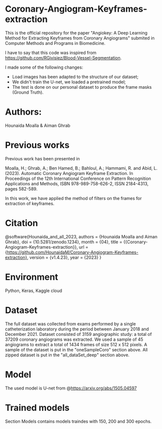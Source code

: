 # Coronary-Angiogram-Keyframes-extraction

This is the official repository for the paper "Angiokey: A Deep Learning Method for Extracting Keyframes from Coronary Angiograms" submited in Computer Methods and Programs in Biomedicine.

I have to say that this code was inspired from https://github.com/RGivisiez/Blood-Vessel-Segmentation.

I made some of the following changes:

- Load images has been adapted to the structure of our dataset;
- We didn't train the U-net, we loaded a pretrained model;
- The test is done on our personal dataset to produce the frame masks (Ground Truth).

# Authors: 
Hounaida Moalla & Aiman Ghrab

# Previous works
Previous work has been presented in 

Moalla, H.; Ghrab, A.; Ben Hamed, B.; Bahloul, A.; Hammami, R. and Abid, L. (2023). Automatic Coronary Angiogram Keyframe Extraction.  In Proceedings of the 12th International Conference on Pattern Recognition Applications and Methods, ISBN 978-989-758-626-2, ISSN 2184-4313, pages 582-589.

In this work, we have applied the method of filters on the frames for extraction of keyframes.

# Citation

@software{Hounaida_and_all_2023,
  authors = {Hounaida Moalla and Aiman Ghrab},
  doi = {10.5281/zenodo.1234},
  month = {04},
  title = {{Coronary-Angiogram-Keyframes-extraction}},
  url = {https://github.com/HounaidaM/Coronary-Angiogram-Keyframes-extraction},
  version = {v1.4.23},
  year = {2023}
}

# Environment
Python, Keras, Kaggle cloud

# Dataset
The full dataset was collected from exams performed by a single catheterization laboratory during the period between January 2018 and December 2021.
Dataset consisted of 3159 angiographic study: a total of 37209 coronary angiograms was extracted. We used a sample of 45 angiograms to extract a total of
1434 frames of size 512 x 512 pixels.
A sample of the dataset is put in the "oneSampleCoro" section above.
All zipped dataset is put in the "all_dataSet_deep" section above.

# Model
The used model is U-net from @https://arxiv.org/abs/1505.04597 

# Trained models
Section Models contains models traindes with 150, 200 and 300 epochs. 
